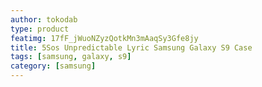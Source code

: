 ```yaml
---
author: tokodab
type: product
featimg: 17fF_jWuoNZyzQotkMn3mAaqSy3Gfe8jy
title: 5Sos Unpredictable Lyric Samsung Galaxy S9 Case
tags: [samsung, galaxy, s9]
category: [samsung]
---
```

